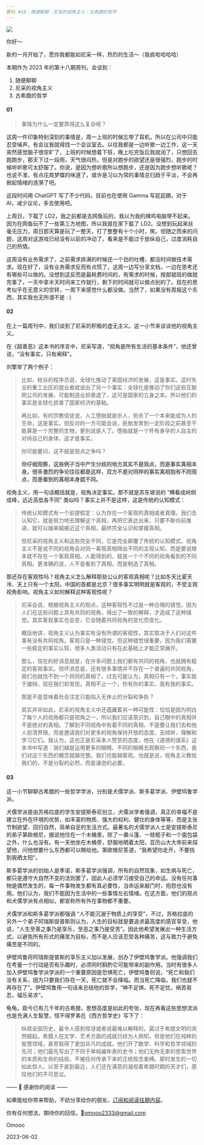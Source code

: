 ```yaml
---
周刊 #18｜随便聊聊｜尼采的视角主义｜古希腊的哲学
---
```


![](https://s2.loli.net/2023/06/02/Gtp7z5FNyD3MmXY.jpg)

你好～

新的一月开始了，愿你我都能如尼采一样，热烈的生活～（我疯啦哈哈哈）

本期作为 2023 年的第十八期周刊，会谈到：

1. 随便聊聊
2. 尼采的视角主义
3. 古希腊的哲学

#### 01

> 事情为什么一定要弄得这么复杂呢？

这周一件印象特别深刻的事情是，周一上班的时候忘带了耳机，所以在公司中只能忍受噪声，有会议我就得找一个会议室去。以往我都是一边听歌一边工作，这一天突然感觉脑子很空旷了，上班的时候想着下班，晚上吃完饭后我就润了，只想回去跑跑步，那天下过一段雨，天气很闷热，但是对跑步的欲望还是很强烈，跑步的时候听听歌可太舒服了。你说，是因为想听歌所以想跑步，还是因为跑步想听歌呢？也说不准，有点庄周梦蝶的味道了，或许是习以为常的事情总归趋于平淡，不会再掀起情绪的涟漪了吧。

这段时间用 ChatGPT 写了不少代码，目前也在使用 Gamma 写屁屁踢，对于 AI，减少议论，多去使用吧。

上周日，下载了 LD2，我之前都是去网鱼玩的，我以为我的辣鸡电脑带不起来。因为在网鱼玩不了一些第三方地图，所以我就在家下载了 LD2。没想到玩起来丝毫无压力，周日那天算是玩了一整天，打了整整有十个小时，笑。但随之而来的问题，这周对这游戏已经没有以前的冲动了，看来是不能过于放纵自己，过度消耗自己的热情。

这周没有业务需求了，之前需求排满的时候还一个劲的吐槽，都没时间做技术需求。现在好了，没有业务需求反而有点慌了，这周一边写分享文档，一边在思考还有哪些可以做的。没想到这反而是最耗费时间的，有需求的时候，按部就班的做就完事了，一天中拿半天时间来工作就行，剩下的时间就可以做点别的了。现在的思考似乎在无意义的空转，一周下来感觉什么都没做。当然了，如果没有周报这个东西，其实我也无所谓不是 : )

#### 02

在上一篇周刊中，我们谈到了尼采的积极的虚无主义。这一小节来谈谈他的视角主义。

在《超善恶》这本书的序言中，尼采写道，“视角是所有生活的基本条件”，他还曾说，“没有事实，只有阐释”。

刘擎举了两个例子：

> 比如，硅谷的程序员说，全球化推动了美国经济的发展，这是事实。这时失业的重工业区的就业者就说出了另一个事实：全球化是推动了你们这些互联网公司的发展，可能制造业却衰退了，这可是国家的立身之本。所以他们的事实是全球化损害了国家经济的基础。
>
> 再比如，有的宗教信徒说，人工堕胎就是杀人，扼杀了一个本来能成为人的生命，这是事实。但反对的一方可能会说，胚胎发育到一定阶段之前甚至不能算是一个完整的生物，更别说是人了。堕胎就是一个怀有身孕的人自主的对待自己的身体，这才是事实。
>
> 你可能要问，这不就是观点之争吗？
>
> **你仔细观察，这些例子当中产生分歧的地方其实不是观点，而是事实真相本身。很多激烈的争论往往都是这样，双方不是对同样的事实真相抱有不同观点，而是看到的真相本身就不同。**

视角主义，用一句话概括就是，视角决定事实。那不就是苏东坡说的 “横看成岭侧成峰，远近高低各不同” 类似吗？事实上并不是这样，这是传统的认知模式：

> 传统认知模式有一个前提假定：认为存在一个客观的真相或者真理。我们去认知它，就是努力地去理解这个真相，再把它表达出来，只要不断向前推进，就可以越来越接近这个真相，最终完全认识和掌握真相。
>
> 但尼采的视角主义和这些完全不同，它是完全颠覆了传统的认知模式。视角主义不是说不同的视角会对同一客观真相得出不同的主观认知，而是要说根本就不存在一个客观真相。人能得到的，就是一个个不同的视角看到的不同真相。更准确的说，人不是看到了真相，而是制造了真相。

那还存在客观性吗？视角主义怎么解释那些公认的客观真相呢？比如冬天比夏天冷、天上只有一个太阳，中国的首都是北京？很多事实明明就是客观的，不受主观视角影响。视角主义如何解释这种客观性呢？

> 尼采会说，根据视角主义的观点，这种客观性不过是一种合理的错觉。因为人们在这些问题上具有共同的视角，得出了一致的解释，才造成了这种错觉。其实客观事实也会变，它会随着共同视角的变化而变化。
>
> 概括地讲，视角主义认为事实有没有所谓的客观性，其实取决于人们对这件事有没有共同视角。客观只是一种错觉。但这种错觉很重要，因为我们需要一些稳定的事实认知，很多人类活动只有在此基础上才能正常展开。
>
> 那么，现在的好消息就是，在许多问题上我们都有共同的视角，也就拥有稳定的客观事实。但坏消息是，还有很多事情并不存在一个普遍的共同视角，我们也就找不到一个共同的真相了。过去可能认为，真相只有一个，事实胜于雄辩。现在我们却发现，真相不止一个，你有你的事实，我有我的事实。
>
> 那是不是意味着社会注定只能陷入无休止的分裂和争执？
>
> 其实并非如此，尼采的视角主义中还蕴藏着另一种可能性：恰恰是因为明白了每个人的视角都只是视角之一，所以我们应该意识到，自己眼中的真相并不是绝对的真相。了解到不同视角中有着不同的真相，不是要让我们去和他人划清界限，而是邀请我们对更多的视角保持开放的态度，去倾听、理解和学习它们。我认为，这也正是尼采本人赞赏的态度，他在《道德的谱系》这本书中写道：我们越是运用更多的眼睛、不同的眼睛去观察同一个东西，我们对这个东西的概念就越完整。我们也能越客观。也就是说，视角主义教给我们的，不是分裂的必然，而是谦逊的必要。

#### 03

这一小节聊聊古希腊的一些哲学学派，分别是犬儒学派、斯多葛学派、伊壁鸠鲁学派。

犬儒学派是由苏格拉底的学生安提斯泰尼创立，犬儒派学者强调，真正的幸福不是建立在外在环境的优势，如丰富的物质、强大的权利、健壮的身体等等，而是主张节制欲望、回归自然，简单自足的生活方式。最著名的犬儒学派人士是安提斯泰尼的弟子第欧根尼，据说他住在一个木桶里，除了一袭斗篷、一枝棍子和一个面包袋之外，什么也没有。有一天他坐在木桶旁，舒服地晒着太阳，亚历山大大帝前来探望他，问他想要什么东西都可以赐给他。第欧根尼答道，“我希望你走开，不要挡到我晒太阳”。

斯多葛学派的创始人是季诺，斯多葛学派强调，所有的自然现象，如生病与死亡，都只是遵守大自然不变的法则罢了，因此人必须学习接受自己的命运。没有任何事物是偶然发生的，每一件事物发生都有其必要性，当命运来敲门时，抱怨也没有用。他们认为，我们不能因为生活中的一些事情左右情绪。在这方面，他们的观点和犬儒学派有点相似，都宣称所有外在事物都不重要。

犬儒学派和斯多葛学派都强调 “人不能沉溺于物质上的享受”，不过，苏格拉底的另外一个弟子阿瑞斯提普斯则认为，人生的目标就是要追求最高度的感官享受，他说，“人生至善之事乃是享乐，至恶之事乃是受苦”。因此他希望发展出一种生活方式，以避免所有形式的痛苦为目标，而不是人应该忍受各种痛苦，这与致力于避免痛苦是不同的。

伊壁鸠鲁将阿瑞斯提普斯的享乐主义加以发展，创办了伊壁鸠鲁学派。他强调我们在考量一个行动是否有乐趣时，必须同时斟酌它可能带来的副作用。当时有很多人加入伊壁鸠鲁学派学派的一个重要原因是恐惧死亡，伊壁鸠鲁则说，“死亡和我们没有关系，因为只要我们存在一天，死亡就不会降临。而当死亡降临，我们也就不再存在了”。伊壁鸠鲁用一句话来总结他的哲学，“神不足惧，死不足忧，祸苦易忍，福乐易求”。

龟龟，距今已有几千年的古希腊，思想高度是如此的夸张，现在再看这些思想流派也是充满人生智慧，怪不得罗素在《西方哲学史》写下了：

> 纵观全部历史，最令人感到惊讶或者说最难以解释的，莫过于希腊文明的突然崛起。希腊人在文学、艺术方面的成就已经为人熟知，但是他们在纯粹的智慧领域，甚至取得了更加非凡的成就。他们开了数学、科学和哲学领域的先河；他们最先写出了不同于单纯编年表的史书；他们无拘无束的思索世界的本质和生命的结局，不被任何传承下来的正统观念束缚。那时发生的一切如此惊人，以至于直到最近，人们还在满意的凝视着希腊时期的天才们，感叹他们的不可思议。



—— 💌 感谢你的阅读 ——

如果能给你带来帮助，不妨分享给你的朋友。[订阅和阅读往期内容](https://omooo-android.zhubai.love/)。

你有任何想法，期待你的回信。📮[omooo2333@gmail.com](mailto:omooo2333@gmail.com)

Omooo

2023-06-02

